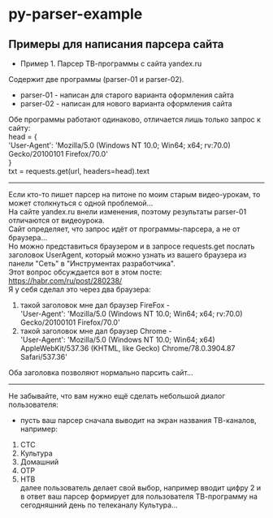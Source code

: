 # py-parser-example
## Примеры для написания парсера сайта

* Пример 1. Парсер ТВ-программы с сайта yandex.ru

Содержит две программы (parser-01 и parser-02).  
* parser-01 - написан для старого варианта оформления сайта  
* parser-02 - написан для нового варианта оформления сайта  

Обе программы работают одинаково, отличается лишь только запрос к сайту:  
head = {  
	'User-Agent': 'Mozilla/5.0 (Windows NT 10.0; Win64; x64; rv:70.0) Gecko/20100101 Firefox/70.0'  
}  
txt = requests.get(url, headers=head).text  

---

Если кто-то пишет парсер на питоне по моим старым видео-урокам, то может столкнуться с одной проблемой...  
На сайте yandex.ru внели изменения, поэтому результаты parser-01 отличаются от видеоурока.  
Сайт определяет, что запрос идёт от программы-парсера, а не от браузера...  
Но можно представиться браузером и в запросе requests.get послать заголовок UserAgent, который можно узнать из вашего браузера из панели "Сеть" в "Инструментах разработчика".  
Этот вопрос обсуждается вот в этом посте: https://habr.com/ru/post/280238/  
Я у себя сделал это через два браузера:  
1) такой заголовок мне дал браузер FireFox -  
'User-Agent': 'Mozilla/5.0 (Windows NT 10.0; Win64; x64; rv:70.0) Gecko/20100101 Firefox/70.0'  
2) такой заголовок мне дал браузер Chrome -  
'User-Agent': 'Mozilla/5.0 (Windows NT 10.0; Win64; x64) AppleWebKit/537.36 (KHTML, like Gecko) Chrome/78.0.3904.87 Safari/537.36'  
  
Оба заголовка позволяют нормально парсить сайт...

---

Не забывайте, что вам нужно ещё сделать небольшой диалог пользователя:  
- пусть ваш парсер сначала выводит на экран названия ТВ-каналов, например:
1. СТС  
2. Культура  
3. Домашний  
4. ОТР  
5. НТВ  
далее пользователь делает свой выбор, например вводит цифру 2 и в ответ ваш парсер формирует для пользователя ТВ-программу на сегодняшний день по телеканалу Культура...
